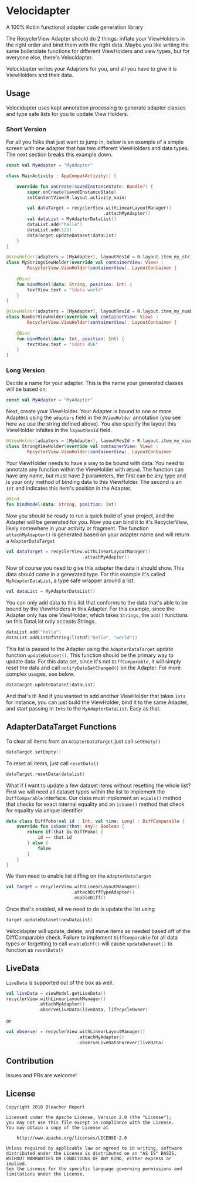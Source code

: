 # Velocidapter

A 100% Kotlin functional adapter code generation library

The RecyclerView Adapter should do 2 things: inflate your ViewHolders in the right order and bind them with the right data. Maybe you like writing the same boilerplate functions for different ViewHolders and view types, but for everyone else, there's Velocidapter.

Velocidapter writes your Adapters for you, and all you have to give it is ViewHolders and their data.


## Usage

Velocidapter uses kapt annotation processing to generate adapter classes and type safe lists for you to update View Holders.

### Short Version

For all you folks that just want to jump in, below is an example of a simple screen with one adapter that has two different ViewHolders and data types. The next section breaks this example down.

```kotlin
const val MyAdapter = "MyAdapter"

class MainActivity : AppCompatActivity() {

    override fun onCreate(savedInstanceState: Bundle?) {
        super.onCreate(savedInstanceState)
        setContentView(R.layout.activity_main)

        val dataTarget = recyclerView.withLinearLayoutManager()
                                     .attachMyAdapter()
        val dataList = MyAdapterDataList()
        dataList.add("hello")
        dataList.add(123)
        dataTarget.updateDataset(dataList)
    }
}
```

```kotlin
@ViewHolder(adapters = [MyAdapter], layoutResId = R.layout.item_my_string)
class MyStringViewHolder(override val containerView: View) : 
        RecyclerView.ViewHolder(containerView), LayoutContainer {
    
    @Bind
    fun bindModel(data: String, position: Int) {
        textView.text = "$data world"
    }
}
```

```kotlin
@ViewHolder(adapters = [MyAdapter], layoutResId = R.layout.item_my_number)
class NumberViewHolder(override val containerView: View) : 
        RecyclerView.ViewHolder(containerView), LayoutContainer {
    
    @Bind
    fun bindModel(data: Int, position: Int) {
        textView.text = "$data 456"
    }
}
```

### Long Version

Decide a name for your adapter. This is the name your generated classes will be based on.

```kotlin
const val MyAdapter = "MyAdapter"
```

Next, create your ViewHolder. Your Adapter is bound to one or more Adapters using the `adapters` field in the `@ViewHolder` annotation (you see here we use the string defined above). You also specify the layout this ViewHolder infaltes in the `layoutResId` field.

```kotlin
@ViewHolder(adapters = [MyAdapter], layoutResId = R.layout.item_my_view)
class StringViewHolder(override val containerView: View) : 
        RecyclerView.ViewHolder(containerView), LayoutContainer
```

Your ViewHolder needs to have a way to be bound with data. You need to annotate any function within the ViewHolder with `@Bind`. The function can have any name, but must have 2 parameters, the first can be any type and is your only method of binding data to this ViewHolder. The second is an `Int` and indicates this item's position in the Adapter.

```kotlin
@Bind
fun bindModel(data: String, position: Int)
```

Now you should be ready to run a quick build of your project, and the Adapter will be generated for you. Now you can bind it to it's RecyclerView, likely somewhere in your activity or fragment. The function `attachMyAdapter()` is generated based on your adapter name and will return a `AdapterDataTarget`

```kotlin
val dataTarget = recyclerView.withLinearLayoutManager()
                             .attachMyAdapter()
```

Now of course you need to give this adapter the data it should show. This data should come in a generated type. For this example it's called `MyAdapterDataList`, a type safe wrapper around a list.

```kotlin
val dataList = MyAdapterDataList()
```

You can only add data to this list that conforms to the data that's able to be bound by the ViewHolders in this Adapter. For this example, since the Adapter only has one ViewHolder, which takes `Strings`, the `add()` functions on this DataList only accepts Strings.

```kotlin
dataList.add("hello")
dataList.addListOfString(listOf("hello", "world"))
```

This list is passed to the Adapter using the `AdapterDataTarget` update function `updateDataset()`. This function should be the primary way to update data. For this data set, since it's not `DiffComparable`, it will simply reset the data and call `notifyDataSetChanged()` on the Adapter. For more complex usages, see below.

```kotlin
dataTarget.updateDataset(dataList)
```

And that's it! And if you wanted to add another ViewHolder that takes `Ints` for instance, you can just build the ViewHolder, bind it to the same Adapter, and start passing in `Ints` to the `MyAdapterDataList`. Easy as that.

## AdapterDataTarget Functions

To clear all items from an `AdapterDataTarget` just call `setEmpty()`
```kotlin
dataTarget.setEmpty()
```

To reset all items, just call `resetData()`
```kotlin
dataTarget.resetData(datalist)
```

What if I want to update a few dataset items without resetting the whole list? First we will need all dataset types within the list to implement the `DiffComparable` interface. Our class must implement an `equals()` method that checks for exact internal equality and an `isSame()` method that check for equality via unique identifier

```kotlin
data class DiffPoko(val id : Int, val time: Long) : DiffComparable {
    override fun isSame(that: Any): Boolean {
        return if(that is DiffPoko) {
            id == that.id
        } else {
            false
        }
    }
}
```

We then need to enable list diffing on the `AdapterDataTarget`

```kotlin
val target = recyclerView.withLinearLayoutManager()
                         .attachDiffTypeAdapter()
                         .enableDiff()
```

Once that's enabled, all we need to do is update the list using

```kotlin
target.updateDataset(newDataList)
```

Velocidapter will update, delete, and move items as needed based off of the DiffComparable check. Failure to implement `DiffComparable` for all data types or forgetting to call `enableDiff()` will cause `updateDataset()` to function as `resetData()`

## LiveData

`LiveData` is supported out of the box as well.

```kotlin
val liveData = viewModel.getLiveData()
recyclerView.withLinearLayoutManager()
            .attachMyAdapter()
            .observeLiveData(liveData, lifecycleOwner)
```
or
```kotlin
val observer = recyclerView.withLinearLayoutManager()
                           .attachMyAdapter()
                           .observeLiveDataForever(liveData)
```

## Contribution
Issues and PRs are welcome!


## License
```
Copyright 2018 Bleacher Report

Licensed under the Apache License, Version 2.0 (the "License");
you may not use this file except in compliance with the License.
You may obtain a copy of the License at

    http://www.apache.org/licenses/LICENSE-2.0

Unless required by applicable law or agreed to in writing, software
distributed under the License is distributed on an "AS IS" BASIS,
WITHOUT WARRANTIES OR CONDITIONS OF ANY KIND, either express or implied.
See the License for the specific language governing permissions and
limitations under the License.
```

